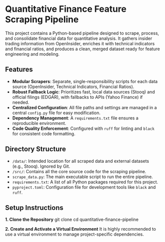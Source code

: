 # Quantitative Finance Feature Scraping Pipeline

This project contains a Python-based pipeline designed to scrape, process, and consolidate financial data for quantitative analysis. It gathers insider trading information from OpenInsider, enriches it with technical indicators and financial ratios, and produces a clean, merged dataset ready for feature engineering and modeling.

## Features

- **Modular Scrapers**: Separate, single-responsibility scripts for each data source (OpenInsider, Technical Indicators, Financial Ratios).
- **Robust Fallback Logic**: Prioritizes fast, local data sources (Stooq) and official filings (EDGAR), with fallbacks to APIs (Yahoo Finance) if needed.
- **Centralized Configuration**: All file paths and settings are managed in a central `config.py` file for easy modification.
- **Dependency Management**: A `requirements.txt` file ensures a reproducible environment.
- **Code Quality Enforcement**: Configured with `ruff` for linting and `black` for consistent code formatting.

## Directory Structure

- `/data/`: Intended location for all scraped data and external datasets (e.g., Stooq). Ignored by Git.
- `/src/`: Contains all the core source code for the scraping pipeline.
- `scrape_data.py`: The main executable script to run the entire pipeline.
- `requirements.txt`: A list of all Python packages required for this project.
- `pyproject.toml`: Configuration file for development tools like `black` and `ruff`.

## Setup Instructions

**1. Clone the Repository**
git clone <your-repo-url>
cd quantitative-finance-pipeline

**2. Create and Activate a Virtual Environment**
It is highly recommended to use a virtual environment to manage project-specific dependencies.